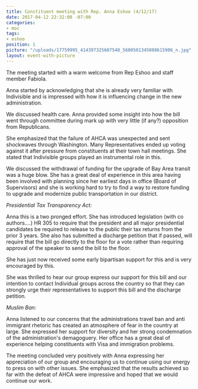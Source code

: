 ```yaml
---
title: Constituent meeting with Rep. Anna Eshoo (4/12/17)
date: 2017-04-12 22:32:00 -07:00
categories:
- moc
tags:
- eshoo
position: 1
picture: "/uploads/17759995_414397325607540_5600501345088615906_n.jpg"
layout: event-with-picture
---
```


The meeting started with a warm welcome from Rep Eshoo and staff member Fabiola.

Anna started by acknowledging that she is already very familiar with Indivisible and is impressed with how it is influencing change in the new administration.

We discussed health care. Anna provided some insight into how the bill went through committee during mark up with very little (if any?) opposition from Republicans.


She emphasized that the failure of AHCA was unexpected and sent shockwaves through Washington. Many Representatives ended up voting against it after pressure from constituents at their town hall  meetings. She stated that Indivisible groups played an instrumental role in this.

We discussed the withdrawal of funding for the upgrade of Bay Area transit was a huge blow. She has a great deal of experience in this area having been involved with planning since her earliest days in office (Board of Supervisors) and she is working hard to try to find a way to restore funding to upgrade and modernize public transportation in our district.

*Presidential Tax Transparency Act:*

Anna this is a two pronged effort. She has introduced legislation (with co authors....) HR 305 to require that the president and all major presidential candidates be required to release to the public their tax returns from the prior 3 years. She also has submitted a discharge petition that if passed, will require that the bill go directly to the floor for a vote rather than requiring approval of the speaker to send the bill to the floor.

She has just now received some early bipartisan support for this and is very encouraged by this.

She was thrilled to hear our group express our support for this bill and our intention to contact Individual groups across the country so that they can strongly urge their representatives to support this bill and the discharge petition.

*Muslim Ban:*

Anna listened to our concerns that the administrations travel ban and anti immigrant rhetoric has created an atmosphere of fear in the country at large. She expressed her support for diversity and her strong condemnation of the administration's demagoguery. Her office has a great deal of experience helping constituents with Visa and immigration problems.

The meeting concluded very positively with Anna expressing her appreciation of our group and encouraging us to continue using our energy to press on with other issues. She emphasized that the results achieved so far with the defeat of AHCA were impressive and hoped that we would continue our work.
